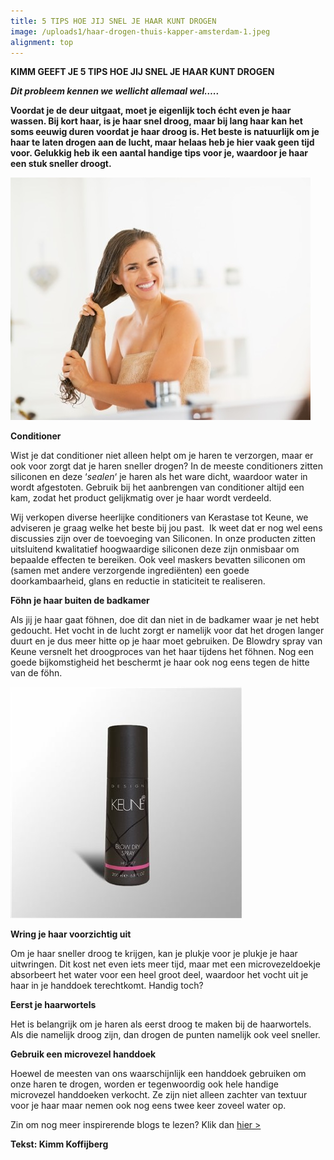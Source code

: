 ```yaml
---
title: 5 TIPS HOE JIJ SNEL JE HAAR KUNT DROGEN
image: /uploads1/haar-drogen-thuis-kapper-amsterdam-1.jpeg
alignment: top
---
```



**KIMM GEEFT JE 5 TIPS HOE JIJ SNEL JE HAAR KUNT DROGEN**

***Dit probleem kennen we wellicht allemaal wel…..***

**Voordat je de deur uitgaat, moet je eigenlijk toch &eacute;cht even je haar wassen. Bij kort haar, is je haar snel droog, maar bij lang haar kan het soms eeuwig duren voordat je haar droog is. Het beste is natuurlijk om je haar te laten drogen aan de lucht, maar helaas heb je hier vaak geen tijd voor. Gelukkig heb ik een aantal handige tips voor je, waardoor je haar een stuk sneller droogt.**

![](/uploads1/versions/haar-drogen-thuis-kapper-amsterdam---x----480-388x---.jpeg)

**Conditioner**

Wist je dat conditioner niet alleen helpt om je haren te verzorgen, maar er ook voor zorgt dat je haren sneller drogen? In de meeste conditioners zitten siliconen en deze ‘*sealen*‘ je haren als het ware dicht, waardoor water in wordt afgestoten. Gebruik bij het aanbrengen van conditioner altijd een kam, zodat het product gelijkmatig over je haar wordt verdeeld.&nbsp;

Wij verkopen diverse heerlijke conditioners van Kerastase tot Keune, we adviseren je graag welke het beste bij jou past. &nbsp;Ik weet dat er nog wel eens discussies zijn over de toevoeging van Siliconen. In onze producten zitten uitsluitend kwalitatief hoogwaardige siliconen deze zijn onmisbaar om bepaalde effecten te bereiken. Ook veel maskers bevatten siliconen om (samen met andere verzorgende ingredi&euml;nten) een goede doorkambaarheid, glans en reductie in staticiteit te realiseren.

**F&ouml;hn je haar buiten de badkamer**

Als jij je haar gaat f&ouml;hnen, doe dit dan niet in de badkamer waar je net hebt gedoucht. Het vocht in de lucht zorgt er namelijk voor dat het drogen langer duurt en je dus meer hitte op je haar moet gebruiken. De Blowdry spray van Keune versnelt het droogproces van het haar tijdens het f&ouml;hnen. Nog een goede bijkomstigheid het beschermt je haar ook nog eens tegen de hitte van de f&ouml;hn.

![](/uploads1/versions/haar-drogen-thuis-kapper-amsterdam-2---x----370-370x---.jpg)

**Wring je haar voorzichtig uit**

Om je haar sneller droog te krijgen, kan je plukje voor je plukje je haar uitwringen. Dit kost net even iets meer tijd, maar met een microvezeldoekje absorbeert het water voor een heel groot deel, waardoor het vocht uit je haar in je handdoek terechtkomt. Handig toch?

**Eerst je haarwortels**

Het is belangrijk om je haren als eerst droog te maken bij de haarwortels. Als die namelijk droog zijn, dan drogen de punten namelijk ook veel sneller.

**Gebruik een microvezel handdoek**

Hoewel de meesten van ons waarschijnlijk een handdoek gebruiken om onze haren te drogen, worden er tegenwoordig ook hele handige microvezel handdoeken verkocht. Ze zijn niet alleen zachter van textuur voor je haar maar nemen ook nog eens twee keer zoveel water op.

Zin om nog meer inspirerende blogs te lezen? Klik dan&nbsp;[hier &gt;](https://www.koffijberg.nl/nieuws/)

**Tekst: Kimm Koffijberg**